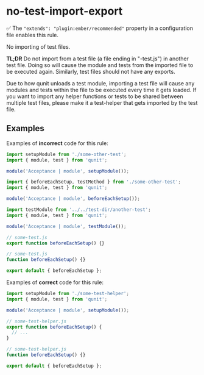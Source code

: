 # no-test-import-export

:white_check_mark: The `"extends": "plugin:ember/recommended"` property in a configuration file enables this rule.

No importing of test files.

**TL;DR** Do not import from a test file (a file ending in "-test.js") in another test file. Doing so will cause the module and tests from the imported file to be executed again. Similarly, test files should not have any exports.

Due to how qunit unloads a test module, importing a test file will cause any modules and tests within the file to be executed every time it gets loaded. If you want to import any helper functions or tests to be shared between multiple test files, please make it a test-helper that gets imported by the test file.

## Examples

Examples of **incorrect** code for this rule:

```javascript
import setupModule from './some-other-test';
import { module, test } from 'qunit';

module('Acceptance | module', setupModule());
```

```javascript
import { beforeEachSetup, testMethod } from './some-other-test';
import { module, test } from 'qunit';

module('Acceptance | module', beforeEachSetup());
```

```javascript
import testModule from '../../test-dir/another-test';
import { module, test } from 'qunit';

module('Acceptance | module', testModule());
```

```javascript
// some-test.js
export function beforeEachSetup() {}
```

```javascript
// some-test.js
function beforeEachSetup() {}

export default { beforeEachSetup };
```

Examples of **correct** code for this rule:

```javascript
import setupModule from './some-test-helper';
import { module, test } from 'qunit';

module('Acceptance | module', setupModule());
```

```javascript
// some-test-helper.js
export function beforeEachSetup() {
  // ...
}
```

```javascript
// some-test-helper.js
function beforeEachSetup() {}

export default { beforeEachSetup };
```
